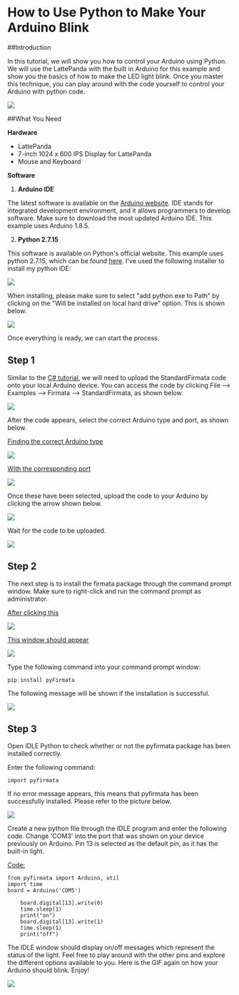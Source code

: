 # How to Use Python to Make Your Arduino Blink

##Introduction

In this tutorial, we will show you how to control your Arduino using Python. We will use the LattePanda with the built in Arduino for this example and show you the basics of how to make the LED light blink. Once you master this technique, you can play around with the code yourself to control your Arduino with python code.

![](https://i.imgur.com/Jn1Tk29.gif)

##What You Need

**Hardware**

- LattePanda
- 7-inch 1024 x 600 IPS Display for LattePanda
- Mouse and Keyboard

**Software**

1. **Arduino IDE**

The latest software is available on the [Arduino website](https://www.arduino.cc/en/Main/Software?). IDE stands for integrated development environment, and it allows programmers to develop software. Make sure to download the most updated Arduino IDE. This example uses Arduino 1.8.5.

2. **Python 2.7.15**

This software is available on Python's official website. This example uses python 2.7.15, which can be found [here](https://www.python.org/downloads/release/python-2715/). I've used the following installer to install my python IDE:

![](https://i.imgur.com/3xrIIyu.png?1)

When installing, please make sure to select "add python.exe to Path" by clicking on the "Will be installed on local hard drive" option. This is shown below.

![](https://i.imgur.com/mqlndqy.png?1)

Once everything is ready, we can start the process.



## Step 1

Similar to the [C# tutorial](http://docs.lattepanda.com/content/hardware/accessPinoutsFromVS/), we will need to upload the StandardFirmata code onto your local Arduino device. You can access the code by clicking File --> Examples --> Firmata --> StandardFirmata, as shown below.

![](https://i.imgur.com/CSW8W4y.png)

After the code appears, select the correct Arduino type and port, as shown below.

<u>Finding the correct Arduino type</u>

![](https://i.imgur.com/VxzX1v6.png)

<u>With the corresponding port</u>

![](https://i.imgur.com/eIobTs1.png)



Once these have been selected, upload the code to your Arduino by clicking the arrow shown below.

![](https://i.imgur.com/RW6uOB4.png)

Wait for the code to be uploaded.

![](https://i.imgur.com/ABxURuz.png)



## Step 2

The next step is to install the firmata package through the command prompt window. Make sure to right-click and run the command prompt as administrator.

<u>After clicking this</u>

![](https://i.imgur.com/H3qsWIF.png?1)

<u>This window should appear</u>

![](https://i.imgur.com/6rMlGNu.png?1)

Type the following command into your command prompt window: 

`pip install pyFirmata` 

The following message will be shown if the installation is successful.

![](https://i.imgur.com/2otp3ED.png?1)



## Step 3

Open IDLE Python to check whether or not the pyfirmata package has been installed correctly.

Enter the following command:

`import pyfirmata`

If no error message appears, this means that pyfirmata has been successfully installed. Please refer to the picture below.

![](https://i.imgur.com/L3yZO66.png?1)

 

Create a new python file through the IDLE program and enter the following code. Change 'COM3' into the port that was shown on your device previously on Arduino. Pin 13 is selected as the default pin, as it has the built-in light. 

<u>Code:</u>

```
from pyfirmata import Arduino, util
import time
board = Arduino('COM5')

    board.digital[13].write(0)
    time.sleep(1)
    print("on")
    board.digital[13].write(1)
    time.sleep(1)
    print("off")
```

The IDLE window should display on/off messages which represent the status of the light. Feel free to play around with the other pins and explore the different options available to you. Here is the GIF again on how your Arduino should blink. Enjoy!

![](https://i.imgur.com/Jn1Tk29.gif)



